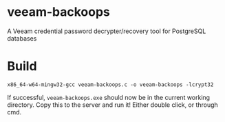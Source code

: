 # veeam-backoops
A Veeam credential password decrypter/recovery tool for PostgreSQL databases

# Build
`x86_64-w64-mingw32-gcc veeam-backoops.c -o veeam-backoops -lcrypt32`

If successful, `veeam-backoops.exe` should now be in the current working directory.
Copy this to the server and run it! Either double click, or through cmd.
